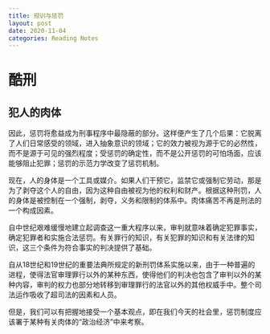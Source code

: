 ```yaml
---
title: 规训与惩罚
layout: post
date: 2020-11-04
categories: Reading Notes
---
```

# 酷刑
## 犯人的肉体
因此，惩罚将愈益成为刑事程序中最隐蔽的部分。这样便产生了几个后果：它脱离了人们日常感受的领域，进入抽象意识的领域；它的效力被视为源于它的必然性，而不是源于可见的强烈程度；受惩罚的确定性，而不是公开惩罚的可怕场面，应该能够阻止犯罪；惩罚的示范力学改变了惩罚机制。

现在，人的身体是一个工具或媒介。如果人们干预它，监禁它或强制它劳动，那是为了剥夺这个人的自由，因为这种自由被视为他的权利和财产。根据这种刑罚，人的身体是被控制在一个强制，剥夺，义务和限制的体系中。肉体痛苦不再是刑法的一个构成因素。

自中世纪艰难缓慢地建立起调查这一重大程序以来，审判就意味着确定犯罪事实，确定犯罪者和实施合法惩罚。有关罪行的知识，有关犯罪的知识和有关法律的知识，这三个条件为符合事实的判决提供了基础。

自从18世纪和19世纪的重要法典所规定的新刑罚体系实施以来，由于一种普遍的进程，使得法官审理罪行以外的某种东西，使得他们的判决也包含了审判以外的某种内容，审判的权力也部分地转移到审理罪行的法官以外的其他权威手中。整个司法运作吸收了超司法的因素和人员。

但是，我们可以有把握地接受一个基本观点，即在我们今天的社会里，惩罚制度应该署于某种有关肉体的“政治经济”中来考察。

